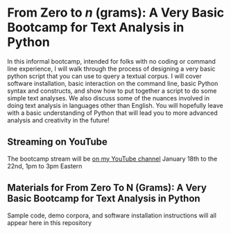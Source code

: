 # From Zero to _n_ (grams): A Very Basic Bootcamp for Text Analysis in Python

In this informal bootcamp, intended for folks with no coding or command line experience, I will walk through the process of designing a very basic python script that you can use to query a textual corpus. I will cover software installation, basic interaction on the command line, basic Python syntax and constructs, and show how to put together a script to do some simple text analyses. We also discuss some of the nuances involved in doing text analysis in languages other than English. You will hopefully leave with a basic understanding of Python that will lead you to more advanced analysis and creativity in the future!

## Streaming on YouTube
The bootcamp stream will be [on my YouTube channel](https://www.youtube.com/user/pvierth)
January 18th to the 22nd, 1pm to 3pm Eastern

## Materials for From Zero To N (Grams): A Very Basic Bootcamp for Text Analysis in Python
Sample code, demo corpora, and software installation instructions will all appear here in this repository
